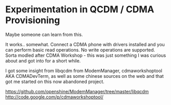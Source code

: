 # Experimentation in QCDM / CDMA Provisioning

Maybe someone can learn from this.

It works.. somewhat. Connect a CDMA phone with drivers installed and you can perform basic read operations. No write operations are supported. Sorta modled after CDMA Workshop - this was just something I was curious about and got into for a short while.

I got some insight from libqcdm from ModemManager, cdmaworkshoptool AKA CDMADevTerm, as well as some chinese sources on the web and that got me started on this now abandoned project.

https://github.com/openshine/ModemManager/tree/master/libqcdm
http://code.google.com/p/cdmaworkshoptool/
